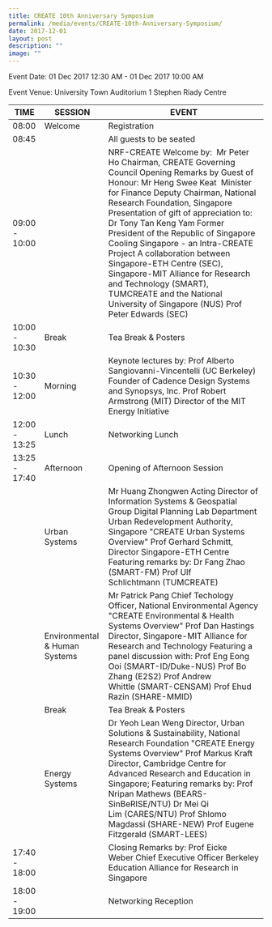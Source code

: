 ```yaml
---
title: CREATE 10th Anniversary Symposium
permalink: /media/events/CREATE-10th-Anniversary-Symposium/
date: 2017-12-01
layout: post
description: ""
image: ""
---
```

Event Date: 01 Dec 2017 12:30 AM - 01 Dec 2017 10:00 AM

Event Venue: University Town Auditorium 1 Stephen Riady Centre

| TIME  | SESSION | EVENT |
| - |  -| ---- |
| 08:00  | Welcome | Registration |
| 08:45 | | All guests to be seated |
| 09:00 - 10:00| | NRF-CREATE Welcome by:  Mr Peter Ho Chairman, CREATE Governing Council     Opening Remarks by Guest of Honour:  Mr Heng Swee Keat  Minister for Finance Deputy Chairman, National Research Foundation, Singapore Presentation of gift of appreciation to: Dr Tony Tan Keng Yam Former President of the Republic of Singapore Cooling Singapore - an Intra-CREATE Project A collaboration between Singapore-ETH Centre (SEC), Singapore-MIT Alliance for Research and Technology (SMART), TUMCREATE and the National University of Singapore (NUS) Prof Peter Edwards (SEC) |
| 10:00 - 10:30 | Break | Tea Break & Posters |
| 10:30 - 12:00 | Morning | Keynote lectures by:   Prof Alberto Sangiovanni-Vincentelli (UC Berkeley) Founder of Cadence Design Systems and Synopsys, Inc. Prof Robert Armstrong (MIT)   Director of the MIT Energy Initiative |
| 12:00 - 13:25 | Lunch | Networking Lunch |
| 13:25 - 17:40 | Afternoon | Opening of Afternoon Session |
|  | Urban Systems | Mr Huang Zhongwen   Acting Director of Information Systems & Geospatial Group Digital Planning Lab Department Urban Redevelopment Authority, Singapore "CREATE Urban Systems Overview"  Prof Gerhard Schmitt, Director Singapore-ETH Centre  Featuring remarks by: Dr Fang Zhao (SMART-FM) Prof Ulf Schlichtmann (TUMCREATE) |
|  | Environmental & Human Systems | Mr Patrick Pang Chief Techology Officer, National Environmental Agency "CREATE Environmental & Health Systems Overview"  Prof Dan Hastings   Director, Singapore-MIT Alliance for Research and Technology Featuring a panel discussion with:  Prof Eng Eong Ooi (SMART-ID/Duke-NUS) Prof Bo Zhang (E2S2) Prof Andrew Whittle (SMART-CENSAM) Prof Ehud Razin (SHARE-MMID) |
|  | Break | Tea Break & Posters |
|  | Energy Systems | Dr Yeoh Lean Weng Director, Urban Solutions & Sustainability, National Research Foundation "CREATE Energy Systems Overview" Prof Markus Kraft Director, Cambridge Centre for Advanced Research and Education in Singapore; Featuring remarks by: Prof Nripan Mathews (BEARS-SinBeRISE/NTU) Dr Mei Qi Lim (CARES/NTU) Prof Shlomo Magdassi (SHARE-NEW) Prof Eugene Fitzgerald (SMART-LEES) |
| 17:40 - 18:00 |  | Closing Remarks by: Prof Eicke Weber Chief Executive Officer Berkeley Education Alliance for Research in Singapore |
| 18:00 - 19:00 |  | Networking Reception |